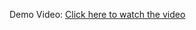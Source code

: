 Demo Video:
[Click here to watch the video](https://drive.google.com/drive/folders/1r9FYuCUNmb72otL20gmxqCdYysYhRZhO)
